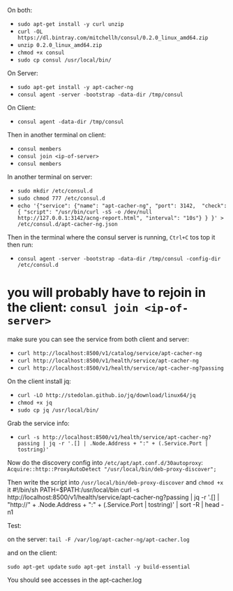 On both:
* `sudo apt-get install -y curl unzip`
* `curl -OL https://dl.bintray.com/mitchellh/consul/0.2.0_linux_amd64.zip`
* `unzip 0.2.0_linux_amd64.zip`
* `chmod +x consul`
* `sudo cp consul /usr/local/bin/`

On Server:
* `sudo apt-get install -y apt-cacher-ng`
* `consul agent -server -bootstrap -data-dir /tmp/consul`

On Client:
* `consul agent -data-dir /tmp/consul`

Then in another terminal on client:
* `consul members`
* `consul join <ip-of-server>`
* `consul members`

In another terminal on server:
* `sudo mkdir /etc/consul.d`
* `sudo chmod 777 /etc/consul.d`
* `echo '{"service": {"name": "apt-cacher-ng", "port": 3142,  "check": { "script": "/usr/bin/curl -sS -o /dev/null http://127.0.0.1:3142/acng-report.html", "interval": "10s"} } }' > /etc/consul.d/apt-cacher-ng.json`

Then in the terminal where the consul server is running, `Ctrl+C` tos top it then run:
* `consul agent -server -bootstrap -data-dir /tmp/consul -config-dir /etc/consul.d`

# you will probably have to rejoin in the client: `consul join <ip-of-server>`

make sure you can see the service from both client and server:
* `curl http://localhost:8500/v1/catalog/service/apt-cacher-ng`
* `curl http://localhost:8500/v1/health/service/apt-cacher-ng`
* `curl http://localhost:8500/v1/health/service/apt-cacher-ng?passing`

On the client install jq:
* `curl -LO http://stedolan.github.io/jq/download/linux64/jq`
* `chmod +x jq`
* `sudo cp jq /usr/local/bin/`

Grab the service info:
* `curl -s http://localhost:8500/v1/health/service/apt-cacher-ng?passing | jq -r '.[] | .Node.Address + ":" + (.Service.Port | tostring)'`

Now do the discovery config into `/etc/apt/apt.conf.d/30autoproxy`:
`Acquire::http::ProxyAutoDetect "/usr/local/bin/deb-proxy-discover";`

Then write the script into `/usr/local/bin/deb-proxy-discover` and `chmod +x` it
    #!/bin/sh
    PATH=$PATH:/usr/local/bin
    curl -s http://localhost:8500/v1/health/service/apt-cacher-ng?passing | jq -r '.[] | "http://" + .Node.Address + ":" + (.Service.Port | tostring)' | sort -R | head -n1


Test:

on the server:
`tail -F /var/log/apt-cacher-ng/apt-cacher.log`

and on the client:

`sudo apt-get update`
`sudo apt-get install -y build-essential`

You should see accesses in the apt-cacher.log

